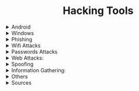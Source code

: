 
<h1 align="center"> Hacking Tools </h1> 


<!--  -->
<details>
 <summary>
  Android
 </summary>
</br>

<!--  -->

- [Backdoor-apk](https://github.com/dana-at-cp/backdoor-apk)
- [Evil-Droid](https://github.com/M4sc3r4n0/Evil-Droid)
- [Spade](https://github.com/turksiberguvenlik/spade)
- [AhMyth](https://github.com/AhMyth/AhMyth-Android-RAT)
- [Andspoilt](https://github.com/sundaysec/Andspoilt)
- [kwetza](https://github.com/sensepost/kwetza)
- [Termux](https://termux.com)
- [Android-Exploits](https://github.com/sundaysec/Android-Exploits)
- [Grabcam](https://github.com/noob-hackers/grabcam)
- [Androidpatternlock](https://github.com/sch3m4/androidpatternlock)

</details>

<!--  -->
<details>
 <summary>
  Windows
 </summary>
</br>

<!--  -->

- [Winpayloads](https://github.com/nccgroup/Winpayloads)
- [sAINT](https://github.com/tiagorlampert/sAINT)
- [BeeLogger](https://github.com/4w4k3/BeeLogger)
- [FakeImageExploiter](https://github.com/r00t-3xp10it/FakeImageExploiter)
- [Koadic](https://github.com/zerosum0x0/koadic)
- [Phantom-Evasion](https://github.com/oddcod3/Phantom-Evasion)
- [Ps1encode](https://github.com/CroweCybersecurity/ps1encode)
- [DKMC](https://github.com/Mr-Un1k0d3r/DKMC)
- [Cromos](https://github.com/6IX7ine/cromos)
- [Eternal_scanner](https://github.com/peterpt/eternal_scanner)
- [Eternalblue-Doublepulsar-Metasploit](https://github.com/ElevenPaths/Eternalblue-Doublepulsar-Metasploit)
- [MS17-010-EternalBlue-WinXP-Win10](https://github.com/hanshaze/MS17-010-EternalBlue-WinXP-Win10)
- [WindowsExploits](https://github.com/WindowsExploits/Exploits)


</details>


<!--  -->
<details>
 <summary>
  Phishing
 </summary>
</br>

<!--  -->

- [HiddenEye](https://github.com/DarkSecDevelopers/HiddenEye)
- [PhishX](https://github.com/Userphish/PhishX)
- [SocialPhish](https://github.com/xHak9x/SocialPhish)
- [SocialFish](https://github.com/UndeadSec/SocialFish)
- [Phisher-man](https://github.com/FDX100/Phisher-man)
- [Spectre](https://github.com/Pure-L0G1C/Spectre)
- [Blackeye](https://github.com/An0nUD4Y/blackeye)
- [PhEmail](https://github.com/Dionach/PhEmail)
- [Weeman](https://github.com/evait-security/weeman)
- [Zphisher](https://github.com/htr-tech/zphisher)
- [AIOPhish](https://github.com/DeepSociety/AIOPhish)

</details>


<!--  -->
<details>
 <summary>
  Wifi Attacks
 </summary>
</br>

<!--  -->

- [Fluxion](https://github.com/FluxionNetwork/fluxion)
- [Wifiphisher](https://github.com/wifiphisher/wifiphisher)
- [WiFiBroot](https://github.com/hash3liZer/WiFiBroot)
- [Wifite](https://github.com/derv82/wifite)
- [Ettercap](https://www.ettercap-project.org)
- [Linset](https://github.com/chunkingz/linsetmv1-2)
- [Wifi-Pumpkin](https://github.com/P0cL4bs/WiFi-Pumpkin)
- [Wifresti](https://github.com/LionSec/wifresti)
- [Evillimiter](https://github.com/bitbrute/evillimiter)
- [Netool-toolkit](https://github.com/r00t-3xp10it/netool-toolkit)
- [Dracnmap](https://github.com/Screetsec/Dracnmap)
- [Airgeddon](https://github.com/v1s1t0r1sh3r3/airgeddon)
- [Routersploit](https://github.com/threat9/routersploit)
- [Eaphammer](https://github.com/s0lst1c3/eaphammer)
- [VMR-MDK](https://github.com/chunkingz/VMR-MDK-K2-2017R-012x4)
- [Wirespy](https://github.com/aress31/wirespy)
- [Wireshark](https://www.wireshark.org)
- [SniffAir](https://github.com/Tylous/SniffAir)
- [Wifijammer](https://github.com/DanMcInerney/wifijammer)
- [KawaiiDeauther](https://github.com/aryanrtm/KawaiiDeauther)

</details>

<!--  -->
<details>
 <summary>
  Passwords Attacks
 </summary>
</br>

<!--  -->

- [Cupp](https://github.com/Mebus/cupp)
- [Facebooker](https://github.com/FakeFBI/Facebooker)
- [BluForce-FB](https://github.com/AngelSecurityTeam/BluForce-FB)
- [Brut3k1t](https://github.com/ex0dus-0x/brut3k1t)
- [SocialBox](https://github.com/TunisianEagles/SocialBox)
- [JohnTheRipper](https://github.com/magnumripper/JohnTheRipper)
- [Hashcat](https://github.com/hashcat/hashcat)
- [BruteDum](https://github.com/GitHackTools/BruteDum)
- [Facebash](https://github.com/thelinuxchoice/facebash)
- [Brutespray](https://github.com/x90skysn3k/brutespray)
- [PUPI](https://github.com/mIcHyAmRaNe/PUPI)
- [B4r-brute](https://github.com/b4rc0d37/b4r-brute)
- [Fb-hack](https://github.com/mirzaaltaf/fb-hack)

</details>

<!--  -->
<details>
 <summary>
  Web Attacks:
 </summary>
</br>

<!--  -->

- [SQLmap](https://github.com/sqlmapproject/sqlmap)
- [XAttacker](https://github.com/Moham3dRiahi/XAttacker)
- [Fuxploider](https://github.com/almandin/fuxploider)
- [Wordpresscan](https://github.com/swisskyrepo/Wordpresscan)
- [SiteBroker](https://github.com/Anon-Exploiter/SiteBroker)
- [NoSQLMap](https://github.com/codingo/NoSQLMap)
- [Sqli-scanner](https://github.com/the-c0d3r/sqli-scanner)
- [Joomscan](https://github.com/rezasp/joomscan)
- [Metagoofil](https://github.com/laramies/metagoofil)
- [Sublist3r](https://github.com/aboul3la/Sublist3r)
- [WAFNinja](https://github.com/khalilbijjou/WAFNinja)
- [Dirsearch](https://github.com/maurosoria/dirsearch)
- [XSStrike](https://github.com/s0md3v/XSStrike)
- [LinksF1nd3r](https://github.com/ihebski/LinksF1nd3r)
- [D-Tech](https://github.com/bibortone/D-Tech)
 -[Phpsploit](https://github.com/nil0x42/phpsploit)

</details>

<!--  -->
<details>
 <summary>
  Spoofing
 </summary>
</br>

<!--  -->

- [SpoofMAC](https://github.com/feross/SpoofMAC)
- [Ip_spoofing](https://github.com/pankajmore/ip_spoofing)
- [ArpSpoof](https://github.com/ickerwx/arpspoof)
- [DerpNSpoof](https://github.com/Trackbool/DerpNSpoof)
- [DrSpoof](https://github.com/Enixes/Dr.Spoof)
- [GOD-KILLER](https://github.com/FDX100/GOD-KILLER)

</details>

<!--  -->
<details>
 <summary>
   Information Gathering:
 </summary>
</br>

<!--  -->

- [Nmap](https://github.com/nmap/nmap) 
- [Th3inspector](https://github.com/Moham3dRiahi/Th3inspector)  
- [Facebook Information](https://github.com/xHak9x/fbi) 
- [Infoga](https://github.com/m4ll0k/Infoga) 
- [Crips](https://github.com/Manisso/Crips) 
- [BillCipher](https://github.com/GitHackTools/BillCipher) 
- [RED_HAWK](https://github.com/Tuhinshubhra/RED_HAWK) 
- [Recon-ng](https://github.com/lanmaster53/recon-ng) 
- [TheHarvester](https://github.com/alanchavez88/theHarvester) 
- [PhoneInfoga](https://github.com/sundowndev/PhoneInfoga) 
- [Gasmask](https://github.com/twelvesec/gasmask) 
- [URLextractor](https://github.com/eschultze/URLextractor) 
- [Devploit](https://github.com/GhettoCole/Devploit) 
- [ReconDog](https://github.com/s0md3v/ReconDog) 
- [Webkiller](https://github.com/ultrasecurity/webkiller) 
- [Quasar](https://github.com/Cyb0r9/quasar) 
- [Info-instagram-iphone](https://github.com/0xfff0800/info-instagram-iphone)
- [UserScan](https://github.com/JoeTech-Studio/UserScan)
- [XCTR-Hacking-Tools](https://github.com/capture0x/XCTR-Hacking-Tools)
- [DeadTrap](https://github.com/Chr0m0s0m3s/DeadTrap)

</details>

<!--  -->
<details>
 <summary>
  Others
 </summary>
</br>

<!--  -->

- [TheFatRat](https://github.com/Screetsec/TheFatRat)
- [Msfpc](https://github.com/g0tmi1k/msfpc)
- [Fcrackzip](https://github.com/hyc/fcrackzip)
- [QRLJacking](https://github.com/OWASP/QRLJacking)
- [Lazy](https://github.com/arismelachroinos/lscript)
- [HTB-INVITE](https://github.com/nycto-hackerone/HTB-INVITE)
- [Ngrok](https://ngrok.com)
- [Bluepot](https://github.com/andrewmichaelsmith/bluepot)
- [Social-engineer-toolkit](https://github.com/trustedsec/social-engineer-toolkit)
- [A2sv](https://github.com/hahwul/a2sv)
- [4nonimizer](https://github.com/Hackplayers/4nonimizer)
- [Easysploit](https://github.com/KALILINUXTRICKSYT/easysploit)
- [NXcrypt](https://github.com/Hadi999/NXcrypt)
- [KnockMail](https://github.com/4w4k3/KnockMail)
- [Rkhunter](https://github.com/installation/rkhunter)
- [HeraKeylogger](https://github.com/UndeadSec/HeraKeylogger)
- [ZLogger](https://github.com/z00z/ZLogger)
- [Xerosploit](https://github.com/LionSec/xerosploit)
- [Slacksec](https://github.com/franc205/Slacksec)
- [KatanaFramework](https://github.com/PowerScript/KatanaFramework)
- [Z0172CK-Tools](https://github.com/Erik172/Z0172CK-Tools)
- [Cam-Hack](https://github.com/Hack-The-World-With-Tech/Cam-Hack)
- [Onex](https://github.com/rajkumardusad/onex)
- [Ransom0](https://github.com/HugoLB0/Ransom0)
- [Morpheus](https://github.com/r00t-3xp10it/morpheus)
- [FBTOOL](https://github.com/mkdirlove/FBTOOL)
- [Venom](https://github.com/r00t-3xp10it/venom)

</details>



<!--  -->
<details>
 <summary>
  Sources
 </summary>
</br>

<!--  -->
[KitHack](https://github.com/AdrMXR/KitHack/blob/master/docs/TOOLS.md)

</details>
